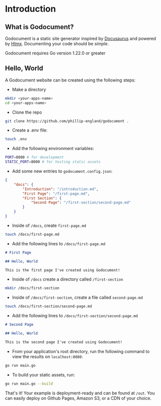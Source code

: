 # Introduction

## What is Godocument?
Godocument is a static site generator inspired by [Docusaurus](https://docusaurus.io/) and powered by [Htmx](https://htmx.org). Documenting your code should be *simple*.

<md-important>Godocument requires Go version 1.22.0 or greater</md-important>

## Hello, World


A Godocument website can be created using the following steps:


- Make a directory

```bash
mkdir <your-apps-name>
cd <your-apps-name>
```

- Clone the repo

```bash
git clone https://github.com/phillip-england/godocument .
```

- Create a .env file:

```bash
touch .env
```

- Add the following environment variables:

```bash
PORT=8080 # for development
STATIC_PORT=8000 # for testing static assets
```

- Add some new entries to `godocument.config.json`:

```json
{
    "docs": {
        "Introduction": "/introduction.md",
        "First Page": "/first-page.md",
        "First Section": {
            "Second Page": "/first-section/second-page.md"
        }
    }
}
```

- Inside of `/docs`, create `first-page.md`

```bash
touch /docs/first-page.md
```

- Add the following lines to `/docs/first-page.md`

```md
# First Page

## Hello, World

This is the first page I've created using Godocument!
```

- Inside of `/docs` create a directory called `/first-section`

```bash
mkdir /docs/first-section
```

- Inside of `/docs/first-section`, create a file called `second-page.md`

```bash
touch /docs/first-section/second-page.md
```

- Add the following lines to `/docs/first-section/second-page.md`

```md
# Second Page

## Hello, World

This is the second page I've created using Godocument!
```

- From your application's root directory, run the following command to view the results on `localhost:8080`:

```bash
go run main.go
```

- To build your static assets, run:

```bash
go run main.go --build
```

That's it! Your example is deployment-ready and can be found at `/out`. You can easily deploy on Github Pages, Amazon S3, or a CDN of your choice.